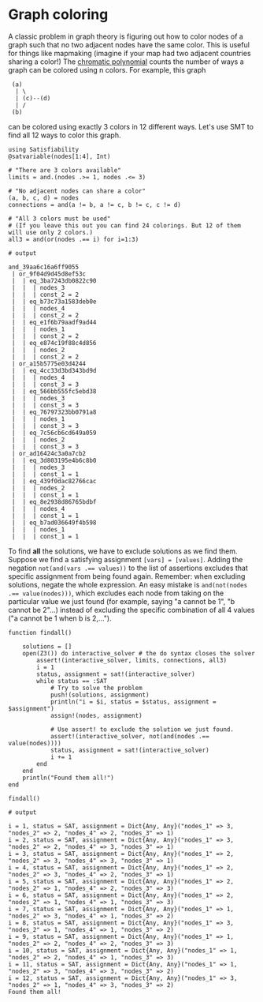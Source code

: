 # Graph coloring
A classic problem in graph theory is figuring out how to color nodes of a graph such that no two adjacent nodes have the same color.
This is useful for things like mapmaking (imagine if your map had two adjacent countries sharing a color!)
The [chromatic polynomial](https://en.wikipedia.org/wiki/Graph_coloring) counts the number of ways a graph can be colored using n colors. For example, this graph
```
 (a)
  | \
  | (c)--(d)
  | /
 (b)
```
can be colored using exactly 3 colors in 12 different ways. Let's use SMT to find all 12 ways to color this graph.

```jldoctest label3; output = false
using Satisfiability
@satvariable(nodes[1:4], Int)

# "There are 3 colors available"
limits = and.(nodes .>= 1, nodes .<= 3)

# "No adjacent nodes can share a color"
(a, b, c, d) = nodes
connections = and(a != b, a != c, b != c, c != d)

# "All 3 colors must be used"
# (If you leave this out you can find 24 colorings. But 12 of them will use only 2 colors.)
all3 = and(or(nodes .== i) for i=1:3)

# output

and_39aa6c16a6ff9055
 | or_9f04d9d45d8ef53c
 |  | eq_3ba7243db0822c90
 |  |  | nodes_3
 |  |  | const_2 = 2
 |  | eq_b73c73a1583deb0e
 |  |  | nodes_4
 |  |  | const_2 = 2
 |  | eq_e1f6b79aadf9ad44
 |  |  | nodes_1
 |  |  | const_2 = 2
 |  | eq_e874c19f88c4d856
 |  |  | nodes_2
 |  |  | const_2 = 2
 | or_a15b5775e03d4244
 |  | eq_4cc33d3bd343bd9d
 |  |  | nodes_4
 |  |  | const_3 = 3
 |  | eq_566bb555fc5ebd38
 |  |  | nodes_3
 |  |  | const_3 = 3
 |  | eq_76797323bb0791a8
 |  |  | nodes_1
 |  |  | const_3 = 3
 |  | eq_7c56cb6cd649a059
 |  |  | nodes_2
 |  |  | const_3 = 3
 | or_ad16424c3a0a7cb2
 |  | eq_3d803195e4b6c8b0
 |  |  | nodes_3
 |  |  | const_1 = 1
 |  | eq_439f0dac82766cac
 |  |  | nodes_2
 |  |  | const_1 = 1
 |  | eq_8e2938d86765bdbf
 |  |  | nodes_4
 |  |  | const_1 = 1
 |  | eq_b7ad036649f4b598
 |  |  | nodes_1
 |  |  | const_1 = 1
```

To find **all** the solutions, we have to exclude solutions as we find them. Suppose we find a satisfying assignment `[vars] = [values]`. Adding the negation `not(and(vars .== values))` to the list of assertions excludes that specific assignment from being found again. Remember: when excluding solutions, negate the whole expression. An easy mistake is `and(not(nodes .== value(nodes)))`, which excludes each node from taking on the particular value we just found (for example, saying "a cannot be 1", "b cannot be 2"...) instead of excluding the specific combination of all 4 values ("a cannot be 1 when b is 2,...").

```jldoctest label3; output = false
function findall()

    solutions = []
    open(Z3()) do interactive_solver # the do syntax closes the solver
        assert!(interactive_solver, limits, connections, all3)
        i = 1
        status, assignment = sat!(interactive_solver)
        while status == :SAT
            # Try to solve the problem
            push!(solutions, assignment)
            println("i = $i, status = $status, assignment = $assignment")
            assign!(nodes, assignment)
            
            # Use assert! to exclude the solution we just found.
            assert!(interactive_solver, not(and(nodes .== value(nodes))))
            status, assignment = sat!(interactive_solver)
            i += 1
        end
    end
    println("Found them all!")
end

findall()

# output

i = 1, status = SAT, assignment = Dict{Any, Any}("nodes_1" => 3, "nodes_2" => 2, "nodes_4" => 2, "nodes_3" => 1)
i = 2, status = SAT, assignment = Dict{Any, Any}("nodes_1" => 3, "nodes_2" => 2, "nodes_4" => 3, "nodes_3" => 1)
i = 3, status = SAT, assignment = Dict{Any, Any}("nodes_1" => 2, "nodes_2" => 3, "nodes_4" => 3, "nodes_3" => 1)
i = 4, status = SAT, assignment = Dict{Any, Any}("nodes_1" => 2, "nodes_2" => 3, "nodes_4" => 2, "nodes_3" => 1)
i = 5, status = SAT, assignment = Dict{Any, Any}("nodes_1" => 2, "nodes_2" => 1, "nodes_4" => 2, "nodes_3" => 3)
i = 6, status = SAT, assignment = Dict{Any, Any}("nodes_1" => 2, "nodes_2" => 1, "nodes_4" => 1, "nodes_3" => 3)
i = 7, status = SAT, assignment = Dict{Any, Any}("nodes_1" => 1, "nodes_2" => 3, "nodes_4" => 1, "nodes_3" => 2)
i = 8, status = SAT, assignment = Dict{Any, Any}("nodes_1" => 3, "nodes_2" => 1, "nodes_4" => 1, "nodes_3" => 2)
i = 9, status = SAT, assignment = Dict{Any, Any}("nodes_1" => 1, "nodes_2" => 2, "nodes_4" => 2, "nodes_3" => 3)
i = 10, status = SAT, assignment = Dict{Any, Any}("nodes_1" => 1, "nodes_2" => 2, "nodes_4" => 1, "nodes_3" => 3)
i = 11, status = SAT, assignment = Dict{Any, Any}("nodes_1" => 1, "nodes_2" => 3, "nodes_4" => 3, "nodes_3" => 2)
i = 12, status = SAT, assignment = Dict{Any, Any}("nodes_1" => 3, "nodes_2" => 1, "nodes_4" => 3, "nodes_3" => 2)
Found them all!
```
